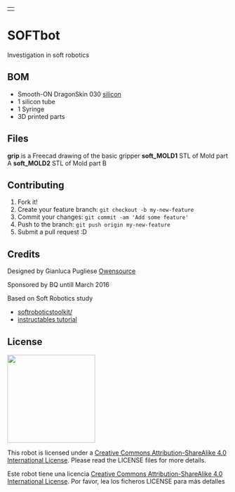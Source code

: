 <table>
<tr>
<td>
</td>
</tr>
</table>

# SOFTbot  


Investigation in soft robotics



## BOM
- Smooth-ON DragonSkin 030 [silicon](http://www.smooth-on.com/Silicone-Rubber-an/c2_1115_1129/index.html)
- 1 silicon tube
- 1 Syringe
- 3D printed parts

## Files
**grip**  is a Freecad drawing of the basic gripper
**soft_MOLD1**  STL of Mold part A
**soft_MOLD2**  STL of Mold part B



## Contributing
1. Fork it!
2. Create your feature branch: `git checkout -b my-new-feature`
3. Commit your changes: `git commit -am 'Add some feature'`
4. Push to the branch: `git push origin my-new-feature`
5. Submit a pull request :D

## Credits
 

Designed by Gianluca Pugliese [Owensource](https://www.owensource.com) 


Sponsored by BQ untill March 2016


Based on Soft Robotics study

- [softroboticstoolkit/](http://softroboticstoolkit.com/)
- [instructables tutorial](http://www.instructables.com/id/Air-Powered-Soft-Robotic-Gripper/)


## License
<img src="images/by-sa.png" width="200" align = "center">

This robot is licensed under a [Creative Commons Attribution-ShareAlike 4.0 International License](http://creativecommons.org/licenses/by-sa/4.0/). Please read the LICENSE files for more details.

Este robot tiene una licencia [Creative Commons Attribution-ShareAlike 4.0 International License](http://creativecommons.org/licenses/by-sa/4.0/). Por favor, lea los ficheros LICENSE para más detalles
